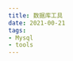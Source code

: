 ```yaml
---
title: 数据库工具
date: 2021-00-21
tags:
- Mysql
- tools
---
```


<tools-index 
        cover="https://qiniu.wuchuheng.com/images/images/removebg-preview.png"
        name="navicat"
        desc='国产软件，好用,缺点4000多正版授权费，太贵了'
        website='https://www.navicat.com'
        :links =" [
            {type: 'M1', url: 'https://qiniu.wuchuheng.com/tools/NavicatPremium15029%207.29.24%20PM.zip'},
            {type: 'mac', url: 'http://qiniu.wuchuheng.com/Navicat_Premium_15.0.12_macwk.com.dmg'},
            {type: 'windows', url: 'http://qiniu.wuchuheng.com/navicat%E4%B8%AD%E6%96%87%E7%89%88%E7%A0%B4%E8%A7%A3.zip'},
        ]"
/>
<tools-index
    cover="https://qiniu.wuchuheng.com/images/images/sequelpro.png"
    name="sequelpro"
    desc='免费开源的sql客户端'
    website='https://www.sequelpro.com/'
    :links =" [
        {type: 'mac', url: 'https://qiniu.wuchuheng.com/images/tools/sequel-pro-1.1.2.dmg'},
    ]"
/>
